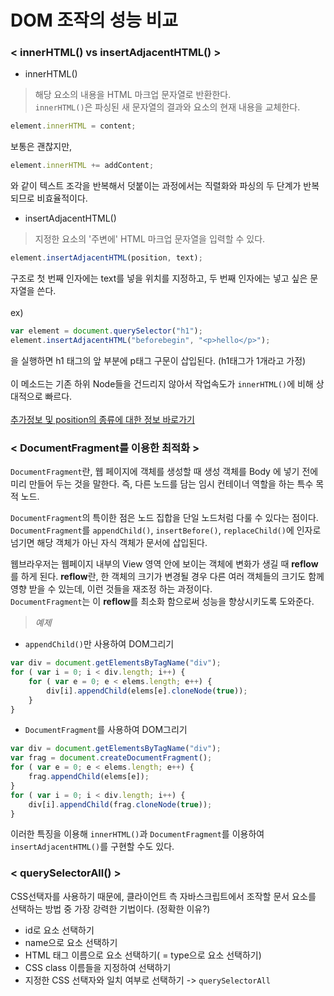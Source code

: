 # DOM 조작의 성능 비교  

### < innerHTML() vs insertAdjacentHTML() >

* innerHTML()

> 해당 요소의 내용을 HTML 마크업 문자열로 반환한다.  
`innerHTML()`은 파싱된 새 문자열의 결과와 요소의 현재 내용을 교체한다.<br>
```javascript
element.innerHTML = content;
```
보통은 괜찮지만,  
```javascript
element.innerHTML += addContent;
```  
와 같이 텍스트 조각을 반복해서 덧붙이는 과정에서는 직렬화와 파싱의 두 단계가 반복되므로 비효율적이다. <br>


* insertAdjacentHTML()  

> 지정한 요소의 '주변에' HTML 마크업 문자열을 입력할 수 있다.  
```javascript
element.insertAdjacentHTML(position, text);
```  
구조로 첫 번째 인자에는 text를 넣을 위치를 지정하고, 두 번째 인자에는 넣고 싶은 문자열을 쓴다.<br><br>
ex)  
```javascript
var element = document.querySelector("h1");  
element.insertAdjacentHTML("beforebegin", "<p>hello</p>");
```  
을 실행하면 h1 태그의 앞 부분에 p태그 구문이 삽입된다. (h1태그가 1개라고 가정)  <br><br>
이 메소드는 기존 하위 Node들을 건드리지 않아서 작업속도가 `innerHTML()`에 비해 상대적으로 빠르다.  <br><br>
[추가정보 및 position의 종류에 대한 정보 바로가기](https://developer.mozilla.org/ko/docs/Web/API/Element/insertAdjacentHTML)


### < DocumentFragment를 이용한 최적화 >
`DocumentFragment`란, 웹 페이지에 객체를 생성할 때 생성 객체를 Body 에 넣기 전에 미리 만들어 두는 것을 말한다. 즉, 다른 노드를 담는 임시 컨테이너 역할을 하는 특수 목적 노드.<br>

`DocumentFragment`의 특이한 점은 노드 집합을 단일 노드처럼 다룰 수 있다는 점이다. `DocumentFragment`를 `appendChild()`, `insertBefore()`, `replaceChild()`에 인자로 넘기면 해당 객체가 아닌 자식 객체가 문서에 삽입된다.

웹브라우저는 웹페이지 내부의 View 영역 안에 보이는 객체에 변화가 생길 때 **reflow**를 하게 된다. **reflow**란, 한 객체의 크기가 변경될 경우 다른 여러 객체들의 크기도 함께 영향 받을 수 있는데, 이런 것들을 재조정 하는 과정이다.  
`DocumentFragment`는 이 **reflow**를 최소화 함으로써 성능을 향상시키도록 도와준다.  
> *예제*  
* `appendChild()`만 사용하여 DOM그리기   
```javascript
var div = document.getElementsByTagName("div");  
for ( var i = 0; i < div.length; i++) {  
    for ( var e = 0; e < elems.length; e++) {  
        div[i].appendChild(elems[e].cloneNode(true));  
    }  
}
```  
* `DocumentFragment`를 사용하여 DOM그리기  
```javascript
var div = document.getElementsByTagName("div");
var frag = document.createDocumentFragment();
for ( var e = 0; e < elems.length; e++) {
    frag.appendChild(elems[e]);
}
for ( var i = 0; i < div.length; i++) {
    div[i].appendChild(frag.cloneNode(true));
}
```

이러한 특징을 이용해 `innerHTML()`과 `DocumentFragment`를 이용하여 `insertAdjacentHTML()`를 구현할 수도 있다.


### < querySelectorAll() >
CSS선택자를 사용하기 때문에, 클라이언트 측 자바스크립트에서 조작할 문서 요소를 선택하는 방법 중 가장 강력한 기법이다. (정확한 이유?)
* id로 요소 선택하기
* name으로 요소 선택하기
* HTML 태그 이름으로 요소 선택하기( = type으로 요소 선택하기)
* CSS class 이름들을 지정하여 선택하기
* 지정한 CSS 선택자와 일치 여부로 선택하기 -> `querySelectorAll`
